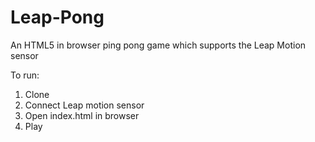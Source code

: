 Leap-Pong
==============

An HTML5 in browser ping pong game which supports the Leap Motion sensor

To run:

1. Clone
2. Connect Leap motion sensor
3. Open index.html in browser
4. Play

